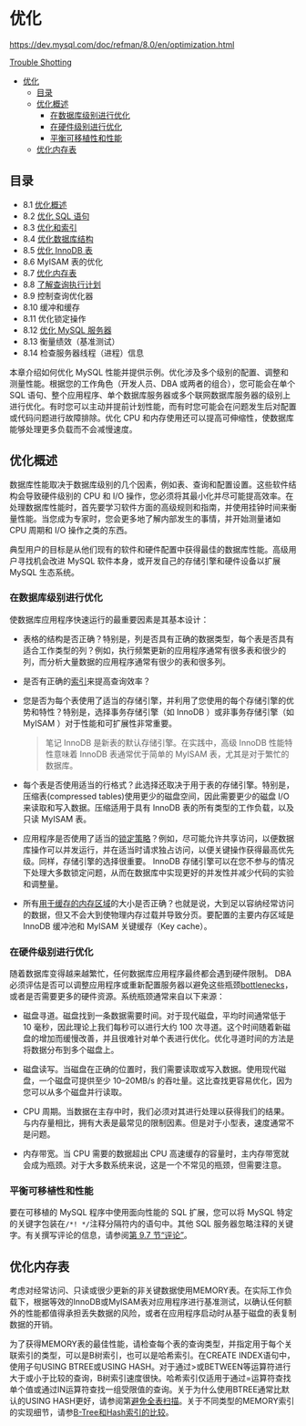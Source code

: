 # 优化

<https://dev.mysql.com/doc/refman/8.0/en/optimization.html>

[Trouble Shotting](TroubleShotting.md)

- [优化](#优化)
  - [目录](#目录)
  - [优化概述](#优化概述)
    - [在数据库级别进行优化](#在数据库级别进行优化)
    - [在硬件级别进行优化](#在硬件级别进行优化)
    - [平衡可移植性和性能](#平衡可移植性和性能)
  - [优化内存表](#优化内存表)
  
## 目录

- 8.1 [优化概述](#优化概述)
- 8.2 [优化 SQL 语句](优化SQL语句/优化SQL语句.md)
- 8.3 [优化和索引](优化和索引/优化和索引.md)
- 8.4 [优化数据库结构](优化数据库结构/优化数据库结构.md)
- 8.5 [优化 InnoDB 表](针对InnoDB表进行优化/针对InnoDB表进行优化.md)
- 8.6 MyISAM 表的优化
- 8.7 [优化内存表](#优化内存表)
- 8.8 [了解查询执行计划](了解查询执行计划/了解查询执行计划.md)
- 8.9 控制查询优化器
- 8.10 缓冲和缓存
- 8.11 优化锁定操作
- 8.12 [优化 MySQL 服务器](优化MySQL服务.md)
- 8.13 衡量绩效（基准测试）
- 8.14 检查服务器线程（进程）信息

本章介绍如何优化 MySQL 性能并提供示例。优化涉及多个级别的配置、调整和测量性能。根据您的工作角色（开发人员、DBA 或两者的组合），您可能会在单个 SQL 语句、整个应用程序、单个数据库服务器或多个联网数据库服务器的级别上进行优化。有时您可以主动并提前计划性能，而有时您可能会在问题发生后对配置或代码问题进行故障排除。优化 CPU 和内存使用还可以提高可伸缩性，使数据库能够处理更多负载而不会减慢速度。

## 优化概述

数据库性能取决于数据库级别的几个因素，例如表、查询和配置设置。这些软件结构会导致硬件级别的 CPU 和 I/O 操作，您必须将其最小化并尽可能提高效率。在处理数据库性能时，首先要学习软件方面的高级规则和指南，并使用挂钟时间来衡量性能。当您成为专家时，您会更多地了解内部发生的事情，并开始测量诸如 CPU 周期和 I/O 操作之类的东西。

典型用户的目标是从他们现有的软件和硬件配置中获得最佳的数据库性能。高级用户寻找机会改进 MySQL 软件本身，或开发自己的存储引擎和硬件设备以扩展 MySQL 生态系统。

### 在数据库级别进行优化

使数据库应用程序快速运行的最重要因素是其基本设计：

- 表格的结构是否正确？特别是，列是否具有正确的数据类型，每个表是否具有适合工作类型的列？例如，执行频繁更新的应用程序通常有很多表和很少的列，而分析大量数据的应用程序通常有很少的表和很多列。

- 是否有正确的[索引](/MySQL参考手册/优化/优化和索引/优化和索引.md)来提高查询效率？

- 您是否为每个表使用了适当的存储引擎，并利用了您使用的每个存储引擎的优势和特性？特别是，选择事务存储引擎（如 InnoDB ）或非事务存储引擎（如 MyISAM ）对于性能和可扩展性非常重要。

  > 笔记
  InnoDB 是新表的默认存储引擎。在实践中，高级 InnoDB 性能特性意味着 InnoDB 表通常优于简单的 MyISAM 表，尤其是对于繁忙的数据库。

- 每个表是否使用适当的行格式？此选择还取决于用于表的存储引擎。特别是，压缩表(compressed tables)使用更少的磁盘空间，因此需要更少的磁盘 I/O 来读取和写入数据。压缩适用于具有 InnoDB 表的所有类型的工作负载，以及只读 MyISAM 表。

- 应用程序是否使用了适当的[锁定策略](https://dev.mysql.com/doc/refman/8.0/en/locking-issues.html)？例如，尽可能允许共享访问，以便数据库操作可以并发运行，并在适当时请求独占访问，以便关键操作获得最高优先级。同样，存储引擎的选择很重要。 InnoDB 存储引擎可以在您不参与的情况下处理大多数锁定问题，从而在数据库中实现更好的并发性并减少代码的实验和调整量。

- 所有[用于缓存的内存区域](缓冲和缓存.md)的大小是否正确？也就是说，大到足以容纳经常访问的数据，但又不会大到使物理内存过载并导致分页。要配置的主要内存区域是 InnoDB 缓冲池和 MyISAM 关键缓存（Key cache）。

### 在硬件级别进行优化

随着数据库变得越来越繁忙，任何数据库应用程序最终都会遇到硬件限制。 DBA 必须评估是否可以调整应用程序或重新配置服务器以避免这些瓶颈[bottlenecks](https://dev.mysql.com/doc/refman/8.0/en/glossary.html#glos_bottleneck)，或者是否需要更多的硬件资源。系统瓶颈通常来自以下来源：

- 磁盘寻道。磁盘找到一条数据需要时间。对于现代磁盘，平均时间通常低于 10 毫秒，因此理论上我们每秒可以进行大约 100 次寻道。这个时间随着新磁盘的增加而缓慢改善，并且很难针对单个表进行优化。优化寻道时间的方法是将数据分布到多个磁盘上。

- 磁盘读写。当磁盘在正确的位置时，我们需要读取或写入数据。使用现代磁盘，一个磁盘可提供至少 10–20MB/s 的吞吐量。这比查找更容易优化，因为您可以从多个磁盘并行读取。

- CPU 周期。当数据在主存中时，我们必须对其进行处理以获得我们的结果。与内存量相比，拥有大表是最常见的限制因素。但是对于小型表，速度通常不是问题。

- 内存带宽。当 CPU 需要的数据超出 CPU 高速缓存的容量时，主内存带宽就会成为瓶颈。对于大多数系统来说，这是一个不常见的瓶颈，但需要注意。

### 平衡可移植性和性能

要在可移植的 MySQL 程序中使用面向性能的 SQL 扩展，您可以将 MySQL 特定的关键字包装在`/*! */`注释分隔符内的语句中。其他 SQL 服务器忽略注释的关键字。有关撰写评论的信息，请参阅[第 9.7 节“评论”](https://dev.mysql.com/doc/refman/8.0/en/comments.html)。

## 优化内存表

考虑对经常访问、只读或很少更新的非关键数据使用MEMORY表。在实际工作负载下，根据等效的InnoDB或MyISAM表对应用程序进行基准测试，以确认任何额外的性能都值得承担丢失数据的风险，或者在应用程序启动时从基于磁盘的表复制数据的开销。

为了获得MEMORY表的最佳性能，请检查每个表的查询类型，并指定用于每个关联索引的类型，可以是B树索引，也可以是哈希索引。在CREATE INDEX语句中，使用子句USING BTREE或USING HASH。对于通过>或BETWEEN等运算符进行大于或小于比较的查询，B树索引速度很快。哈希索引仅适用于通过=运算符查找单个值或通过IN运算符查找一组受限值的查询。关于为什么使用BTREE通常比默认的USING HASH更好，请参阅第[避免全表扫描](.../../优化SQL语句/优化select语句/避免全表扫描.md)。关于不同类型的MEMORY索引的实现细节，请参[B-Tree和Hash索引的比较](../../MySQL参考手册/优化/优化和索引/B-Tree和Hash索引的比较.md)。
